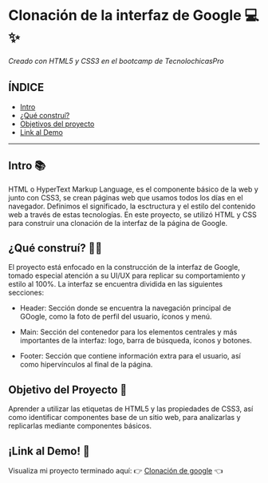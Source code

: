 # Clonación de la interfaz de Google 💻✨
###### Creado con HTML5 y CSS3 en el bootcamp de TecnolochicasPro

## ÍNDICE
* [Intro](https://github.com/KarinaMoreno21/KarinaMoreno21.github.io/edit/main/README.md#intro-)
* [¿Qué construí?](#-¿Qué)
* [Objetivos del proyecto](#-Objetivos)
* [Link al Demo](#-Link)

***

## Intro 📚
HTML o HyperText Markup Language, es el componente básico de la web y junto con CSS3, se crean páginas web que usamos todos los días en el navegador. Definimos el significado, la esctructura y el estilo del contenido web a través de estas tecnologías. 
En este proyecto, se utilizó HTML y CSS para construir una clonación de la interfaz de la página de Google. 


## ¿Qué construí? 🤷‍♀️
El proyecto está enfocado en la construcción de la interfaz de Google, tomado especial atención a su UI/UX para replicar su comportamiento y estilo al 100%. La interfaz se encuentra dividida en las siguientes secciones:

* Header: Sección donde se encuentra la navegación principal de GOogle, como la foto de perfil del usuario, íconos y menú.

* Main: Sección del contenedor para los elementos centrales y más importantes de la interfaz: logo, barra de búsqueda, íconos y botones. 

* Footer: Sección que contiene información extra para el usuario, así como hipervínculos al final de la página.

## Objetivo del Proyecto 🎯
Aprender a utilizar las etiquetas de HTML5 y las propiedades de CSS3, así como identificar componentes base de un sitio web, para analizarlas y replicarlas mediante componentes básicos. 

## ¡Link al Demo! 🔗
Visualiza mi proyecto terminado aquí: 👉 [Clonación de google]() 👈

